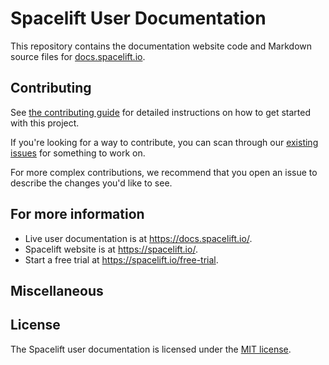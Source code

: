 # Spacelift User Documentation

This repository contains the documentation website code and Markdown source files for [docs.spacelift.io](https://docs.spacelift.io/).

## Contributing

See [the contributing guide](./CONTRIBUTING.md) for detailed instructions on how to get started with this project.

If you're looking for a way to contribute, you can scan through our [existing issues](https://github.com/spacelift-io/user-documentation/issues) for something to work on.

For more complex contributions, we recommend that you open an issue to describe the changes you'd like to see.

## For more information

<!-- markdownlint-disable MD001 MD034 -->
- Live user documentation is at https://docs.spacelift.io/.
- Spacelift website is at https://spacelift.io/.
- Start a free trial at https://spacelift.io/free-trial.
<!-- markdownlint-enable MD001 MD034 -->

## Miscellaneous

## License

The Spacelift user documentation is licensed under the [MIT license](./LICENSE).
